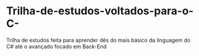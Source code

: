 # Trilha-de-estudos-voltados-para-o-C-
Trilha de estudos feita para aprender dês do mais básico da linguagem do C# até o avançado focado em Back-End 
